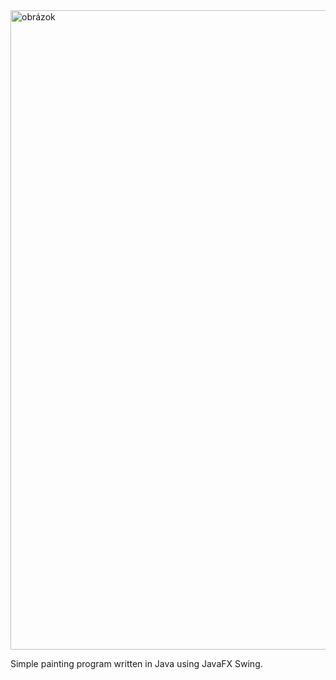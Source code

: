 <img width="1916" height="1023" alt="obrázok" src="https://github.com/user-attachments/assets/3c6a7784-e53f-4a83-b24b-84b54e9807b4" />

Simple painting program written in Java using JavaFX Swing.
